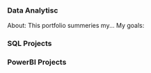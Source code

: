 ### Data Analytisc
About: This portfolio summeries my...
My goals:


### SQL Projects

### PowerBI Projects


